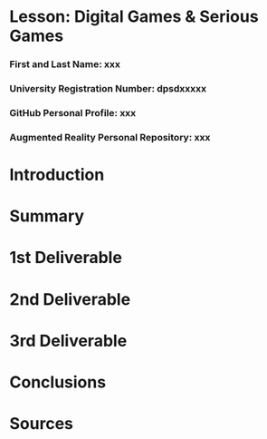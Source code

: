 # Lesson: Digital Games & Serious Games

### First and Last Name: xxx
### University Registration Number: dpsdxxxxx
### GitHub Personal Profile: xxx
### Augmented Reality Personal Repository: xxx

# Introduction

# Summary


# 1st Deliverable


# 2nd Deliverable


# 3rd Deliverable 


# Conclusions


# Sources
